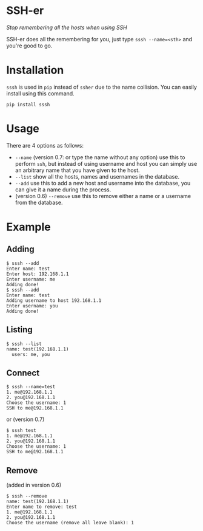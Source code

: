 # SSH-er
*Stop remembering all the hosts when using SSH*

SSH-er does all the remembering for you, just type `sssh --name=<sth>` and you're good to go.

# Installation
`sssh` is used in `pip` instead of `ssher` due to the name collision.
You can easily install using this command.

```
pip install sssh
```

# Usage
There are 4 options as follows:

* `--name` (version 0.7: or type the name without any option) use this to perform `ssh`, but instead of using username and host you can simply use an arbitrary name that you have given to the host.
* `--list` show all the hosts, names and usernames in the database.
* `--add` use this to add a new host and username into the database, you can give it a name during the process.
* (version 0.6) `--remove` use this to remove either a name or a username from the database.

# Example

## Adding
```
$ sssh --add
Enter name: test
Enter host: 192.168.1.1
Enter username: me  
Adding done!
$ sssh --add 
Enter name: test
Adding username to host 192.168.1.1
Enter username: you 
Adding done!
```

## Listing
```
$ sssh --list
name: test(192.168.1.1)
  users: me, you
```

## Connect
```
$ sssh --name=test
1. me@192.168.1.1
2. you@192.168.1.1
Choose the username: 1   
SSH to me@192.168.1.1
```

or (version 0.7)

```
$ sssh test
1. me@192.168.1.1
2. you@192.168.1.1
Choose the username: 1   
SSH to me@192.168.1.1
```

## Remove 
(added in version 0.6)

```
$ sssh --remove
name: test(192.168.1.1)
Enter name to remove: test
1. me@192.168.1.1
2. you@192.168.1.1
Choose the username (remove all leave blank): 1 
```